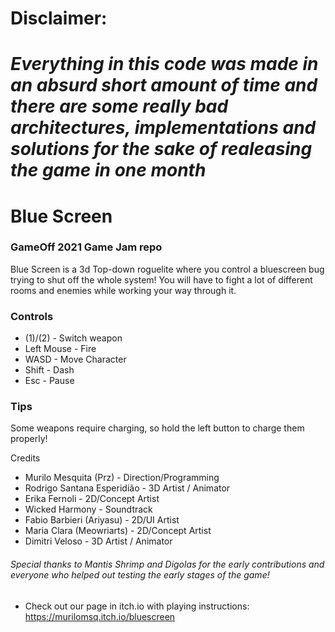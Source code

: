 


# Disclaimer:
# *Everything in this code was made in an absurd short amount of time and there are some really bad architectures, implementations and solutions for the sake of realeasing the game in one month*


# Blue Screen
### GameOff 2021 Game Jam repo 


Blue Screen is a 3d Top-down roguelite where you control a bluescreen bug trying to shut off the whole system! You will have to fight a lot of different rooms and enemies while working your way through it.

### Controls

- (1)/(2) - Switch weapon
- Left Mouse - Fire
- WASD - Move Character
- Shift - Dash
- Esc - Pause

### Tips
Some weapons require charging, so hold the left button to charge them properly!

Credits
- Murilo Mesquita (Prz) - Direction/Programming
- Rodrigo Santana Esperidião - 3D Artist / Animator
- Erika Fernoli - 2D/Concept Artist
- Wicked Harmony - Soundtrack
- Fabio Barbieri (Ariyasu) - 2D/UI Artist
- Maria Clara (Meowriarts) - 2D/Concept Artist
- Dimitri Veloso - 3D Artist / Animator

###### Special thanks to Mantis Shrimp and Digolas for the early contributions and everyone who helped out testing the early stages of the game!

- Check out our page in itch.io with playing instructions: https://murilomsq.itch.io/bluescreen
